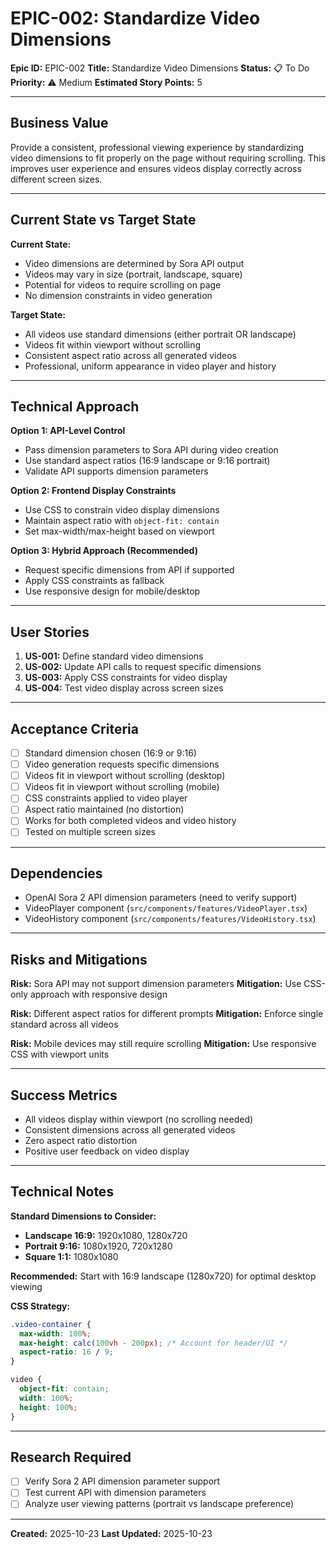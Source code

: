 # EPIC-002: Standardize Video Dimensions

**Epic ID:** EPIC-002
**Title:** Standardize Video Dimensions
**Status:** 📋 To Do
**Priority:** ⚠️ Medium
**Estimated Story Points:** 5

---

## Business Value

Provide a consistent, professional viewing experience by standardizing video dimensions to fit properly on the page without requiring scrolling. This improves user experience and ensures videos display correctly across different screen sizes.

---

## Current State vs Target State

**Current State:**
- Video dimensions are determined by Sora API output
- Videos may vary in size (portrait, landscape, square)
- Potential for videos to require scrolling on page
- No dimension constraints in video generation

**Target State:**
- All videos use standard dimensions (either portrait OR landscape)
- Videos fit within viewport without scrolling
- Consistent aspect ratio across all generated videos
- Professional, uniform appearance in video player and history

---

## Technical Approach

**Option 1: API-Level Control**
- Pass dimension parameters to Sora API during video creation
- Use standard aspect ratios (16:9 landscape or 9:16 portrait)
- Validate API supports dimension parameters

**Option 2: Frontend Display Constraints**
- Use CSS to constrain video display dimensions
- Maintain aspect ratio with `object-fit: contain`
- Set max-width/max-height based on viewport

**Option 3: Hybrid Approach (Recommended)**
- Request specific dimensions from API if supported
- Apply CSS constraints as fallback
- Use responsive design for mobile/desktop

---

## User Stories

1. **US-001:** Define standard video dimensions
2. **US-002:** Update API calls to request specific dimensions
3. **US-003:** Apply CSS constraints for video display
4. **US-004:** Test video display across screen sizes

---

## Acceptance Criteria

- [ ] Standard dimension chosen (16:9 or 9:16)
- [ ] Video generation requests specific dimensions
- [ ] Videos fit in viewport without scrolling (desktop)
- [ ] Videos fit in viewport without scrolling (mobile)
- [ ] CSS constraints applied to video player
- [ ] Aspect ratio maintained (no distortion)
- [ ] Works for both completed videos and video history
- [ ] Tested on multiple screen sizes

---

## Dependencies

- OpenAI Sora 2 API dimension parameters (need to verify support)
- VideoPlayer component (`src/components/features/VideoPlayer.tsx`)
- VideoHistory component (`src/components/features/VideoHistory.tsx`)

---

## Risks and Mitigations

**Risk:** Sora API may not support dimension parameters
**Mitigation:** Use CSS-only approach with responsive design

**Risk:** Different aspect ratios for different prompts
**Mitigation:** Enforce single standard across all videos

**Risk:** Mobile devices may still require scrolling
**Mitigation:** Use responsive CSS with viewport units

---

## Success Metrics

- All videos display within viewport (no scrolling needed)
- Consistent dimensions across all generated videos
- Zero aspect ratio distortion
- Positive user feedback on video display

---

## Technical Notes

**Standard Dimensions to Consider:**
- **Landscape 16:9:** 1920x1080, 1280x720
- **Portrait 9:16:** 1080x1920, 720x1280
- **Square 1:1:** 1080x1080

**Recommended:** Start with 16:9 landscape (1280x720) for optimal desktop viewing

**CSS Strategy:**
```css
.video-container {
  max-width: 100%;
  max-height: calc(100vh - 200px); /* Account for header/UI */
  aspect-ratio: 16 / 9;
}

video {
  object-fit: contain;
  width: 100%;
  height: 100%;
}
```

---

## Research Required

- [ ] Verify Sora 2 API dimension parameter support
- [ ] Test current API with dimension parameters
- [ ] Analyze user viewing patterns (portrait vs landscape preference)

---

**Created:** 2025-10-23
**Last Updated:** 2025-10-23
